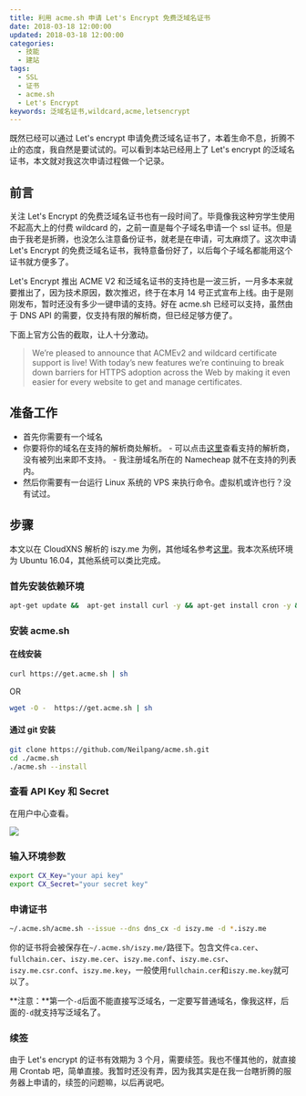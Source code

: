 ```yaml
---
title: 利用 acme.sh 申请 Let's Encrypt 免费泛域名证书
date: 2018-03-18 12:00:00
updated: 2018-03-18 12:00:00
categories:
  - 技能
  - 建站
tags:
  - SSL
  - 证书
  - acme.sh
  - Let's Encrypt
keywords: 泛域名证书,wildcard,acme,letsencrypt
---
```


既然已经可以通过 Let's encrypt 申请免费泛域名证书了，本着生命不息，折腾不止的态度，我自然是要试试的。可以看到本站已经用上了 Let's encrypt 的泛域名证书，本文就对我这次申请过程做一个记录。

<!--more-->

## 前言

关注 Let's Encrypt 的免费泛域名证书也有一段时间了。毕竟像我这种穷学生使用不起高大上的付费 wildcard 的，之前一直是每个子域名申请一个 ssl 证书。但是由于我老是折腾，也没怎么注意备份证书，就老是在申请，可太麻烦了。这次申请 Let's Encrypt 的免费泛域名证书，我特意备份好了，以后每个子域名都能用这个证书就方便多了。

Let's Encrypt 推出 ACME V2 和泛域名证书的支持也是一波三折，一月多本来就要推出了，因为技术原因，数次推迟，终于在本月 14 号正式宣布上线。由于是刚刚发布，暂时还没有多少一键申请的支持。好在 acme.sh 已经可以支持，虽然由于 DNS API 的需要，仅支持有限的解析商，但已经足够方便了。

下面上官方公告的截取，让人十分激动。

> We’re pleased to announce that ACMEv2 and wildcard certificate support is live! With today’s new features we’re continuing to break down barriers for HTTPS adoption across the Web by making it even easier for every website to get and manage certificates.

## 准备工作

- 首先你需要有一个域名
- 你要将你的域名在支持的解析商处解析。 - 可以点击[这里](https://github.com/Neilpang/acme.sh/blob/master/dnsapi/README.md)查看支持的解析商，没有被列出来即不支持。 - 我注册域名所在的 Namecheap 就不在支持的列表内。
- 然后你需要有一台运行 Linux 系统的 VPS 来执行命令。虚拟机或许也行？没有试过。

## 步骤

本文以在 CloudXNS 解析的 iszy.me 为例，其他域名参考[这里](https://github.com/Neilpang/acme.sh/blob/master/dnsapi/README.md)。我本次系统环境为 Ubuntu 16.04，其他系统可以类比完成。

### 首先安装依赖环境

```bash
apt-get update &&  apt-get install curl -y && apt-get install cron -y && apt-get install socat -y
```

### 安装 acme.sh

#### 在线安装

```bash
curl https://get.acme.sh | sh
```

OR

```bash
wget -O -  https://get.acme.sh | sh
```

#### 通过 git 安装

```bash
git clone https://github.com/Neilpang/acme.sh.git
cd ./acme.sh
./acme.sh --install
```

### 查看 API Key 和 Secret

在用户中心查看。

![](https://img.iszy.cc/20190318221329.png)

### 输入环境参数

```bash
export CX_Key="your api key"
export CX_Secret="your secret key"
```

### 申请证书

```bash
~/.acme.sh/acme.sh --issue --dns dns_cx -d iszy.me -d *.iszy.me
```

你的证书将会被保存在`~/.acme.sh/iszy.me/`路径下。包含文件`ca.cer`、`fullchain.cer`、`iszy.me.cer`、`iszy.me.conf`、`iszy.me.csr`、`iszy.me.csr.conf`、`iszy.me.key`，一般使用`fullchain.cer`和`iszy.me.key`就可以了。

**注意：**第一个`-d`后面不能直接写泛域名，一定要写普通域名，像我这样，后面的`-d`就支持写泛域名了。

### 续签

由于 Let's encrypt 的证书有效期为 3 个月，需要续签。我也不懂其他的，就直接用 Crontab 吧，简单直接。我暂时还没有弄，因为我其实是在我一台瞎折腾的服务器上申请的，续签的问题嘛，以后再说吧。
